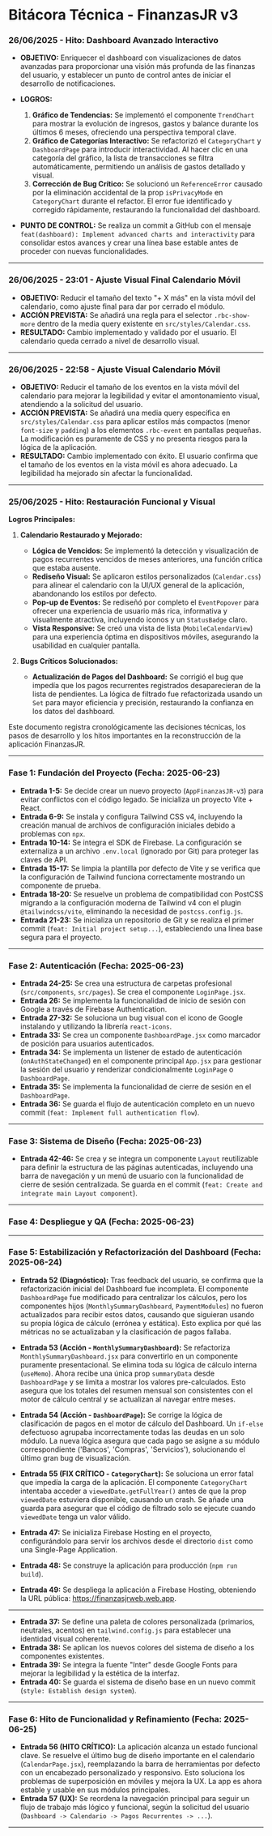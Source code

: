 # Bitácora Técnica - FinanzasJR v3

### 26/06/2025 - Hito: Dashboard Avanzado Interactivo

- **OBJETIVO:** Enriquecer el dashboard con visualizaciones de datos avanzadas para proporcionar una visión más profunda de las finanzas del usuario, y establecer un punto de control antes de iniciar el desarrollo de notificaciones.

- **LOGROS:**
  1.  **Gráfico de Tendencias:** Se implementó el componente `TrendChart` para mostrar la evolución de ingresos, gastos y balance durante los últimos 6 meses, ofreciendo una perspectiva temporal clave.
  2.  **Gráfico de Categorías Interactivo:** Se refactorizó el `CategoryChart` y `DashboardPage` para introducir interactividad. Al hacer clic en una categoría del gráfico, la lista de transacciones se filtra automáticamente, permitiendo un análisis de gastos detallado y visual.
  3.  **Corrección de Bug Crítico:** Se solucionó un `ReferenceError` causado por la eliminación accidental de la prop `isPrivacyMode` en `CategoryChart` durante el refactor. El error fue identificado y corregido rápidamente, restaurando la funcionalidad del dashboard.

- **PUNTO DE CONTROL:** Se realiza un commit a GitHub con el mensaje `feat(dashboard): Implement advanced charts and interactivity` para consolidar estos avances y crear una línea base estable antes de proceder con nuevas funcionalidades.

---

### 26/06/2025 - 23:01 - Ajuste Visual Final Calendario Móvil

- **OBJETIVO:** Reducir el tamaño del texto "+ X más" en la vista móvil del calendario, como ajuste final para dar por cerrado el módulo.
- **ACCIÓN PREVISTA:** Se añadirá una regla para el selector `.rbc-show-more` dentro de la media query existente en `src/styles/Calendar.css`.
- **RESULTADO:** Cambio implementado y validado por el usuario. El calendario queda cerrado a nivel de desarrollo visual.

---

### 26/06/2025 - 22:58 - Ajuste Visual Calendario Móvil

- **OBJETIVO:** Reducir el tamaño de los eventos en la vista móvil del calendario para mejorar la legibilidad y evitar el amontonamiento visual, atendiendo a la solicitud del usuario.
- **ACCIÓN PREVISTA:** Se añadirá una media query específica en `src/styles/Calendar.css` para aplicar estilos más compactos (menor `font-size` y `padding`) a los elementos `.rbc-event` en pantallas pequeñas. La modificación es puramente de CSS y no presenta riesgos para la lógica de la aplicación.
- **RESULTADO:** Cambio implementado con éxito. El usuario confirma que el tamaño de los eventos en la vista móvil es ahora adecuado. La legibilidad ha mejorado sin afectar la funcionalidad.

---

### 25/06/2025 - Hito: Restauración Funcional y Visual

**Logros Principales:**

1.  **Calendario Restaurado y Mejorado:**
    - **Lógica de Vencidos:** Se implementó la detección y visualización de pagos recurrentes vencidos de meses anteriores, una función crítica que estaba ausente.
    - **Rediseño Visual:** Se aplicaron estilos personalizados (`Calendar.css`) para alinear el calendario con la UI/UX general de la aplicación, abandonando los estilos por defecto.
    - **Pop-up de Eventos:** Se rediseñó por completo el `EventPopover` para ofrecer una experiencia de usuario más rica, informativa y visualmente atractiva, incluyendo iconos y un `StatusBadge` claro.
    - **Vista Responsive:** Se creó una vista de lista (`MobileCalendarView`) para una experiencia óptima en dispositivos móviles, asegurando la usabilidad en cualquier pantalla.

2.  **Bugs Críticos Solucionados:**
    - **Actualización de Pagos del Dashboard:** Se corrigió el bug que impedía que los pagos recurrentes registrados desaparecieran de la lista de pendientes. La lógica de filtrado fue refactorizada usando un `Set` para mayor eficiencia y precisión, restaurando la confianza en los datos del dashboard.

Este documento registra cronológicamente las decisiones técnicas, los pasos de desarrollo y los hitos importantes en la reconstrucción de la aplicación FinanzasJR.

---

### Fase 1: Fundación del Proyecto (Fecha: 2025-06-23)

- **Entrada 1-5:** Se decide crear un nuevo proyecto (`AppFinanzasJR-v3`) para evitar conflictos con el código legado. Se inicializa un proyecto Vite + React.
- **Entrada 6-9:** Se instala y configura Tailwind CSS v4, incluyendo la creación manual de archivos de configuración iniciales debido a problemas con `npx`.
- **Entrada 10-14:** Se integra el SDK de Firebase. La configuración se externaliza a un archivo `.env.local` (ignorado por Git) para proteger las claves de API.
- **Entrada 15-17:** Se limpia la plantilla por defecto de Vite y se verifica que la configuración de Tailwind funciona correctamente mostrando un componente de prueba.
- **Entrada 18-20:** Se resuelve un problema de compatibilidad con PostCSS migrando a la configuración moderna de Tailwind v4 con el plugin `@tailwindcss/vite`, eliminando la necesidad de `postcss.config.js`.
- **Entrada 21-23:** Se inicializa un repositorio de Git y se realiza el primer commit (`feat: Initial project setup...`), estableciendo una línea base segura para el proyecto.

---

### Fase 2: Autenticación (Fecha: 2025-06-23)

- **Entrada 24-25:** Se crea una estructura de carpetas profesional (`src/components`, `src/pages`). Se crea el componente `LoginPage.jsx`.
- **Entrada 26:** Se implementa la funcionalidad de inicio de sesión con Google a través de Firebase Authentication.
- **Entrada 27-32:** Se soluciona un bug visual con el icono de Google instalando y utilizando la librería `react-icons`.
- **Entrada 33:** Se crea un componente `DashboardPage.jsx` como marcador de posición para usuarios autenticados.
- **Entrada 34:** Se implementa un listener de estado de autenticación (`onAuthStateChanged`) en el componente principal `App.jsx` para gestionar la sesión del usuario y renderizar condicionalmente `LoginPage` o `DashboardPage`.
- **Entrada 35:** Se implementa la funcionalidad de cierre de sesión en el `DashboardPage`.
- **Entrada 36:** Se guarda el flujo de autenticación completo en un nuevo commit (`feat: Implement full authentication flow`).

---

### Fase 3: Sistema de Diseño (Fecha: 2025-06-23)

- **Entrada 42-46:** Se crea y se integra un componente `Layout` reutilizable para definir la estructura de las páginas autenticadas, incluyendo una barra de navegación y un menú de usuario con la funcionalidad de cierre de sesión centralizada. Se guarda en el commit (`feat: Create and integrate main Layout component`).

---

### Fase 4: Despliegue y QA (Fecha: 2025-06-23)

---

### Fase 5: Estabilización y Refactorización del Dashboard (Fecha: 2025-06-24)

- **Entrada 52 (Diagnóstico):** Tras feedback del usuario, se confirma que la refactorización inicial del Dashboard fue incompleta. El componente `DashboardPage` fue modificado para centralizar los cálculos, pero los componentes hijos (`MonthlySummaryDashboard`, `PaymentModules`) no fueron actualizados para recibir estos datos, causando que siguieran usando su propia lógica de cálculo (errónea y estática). Esto explica por qué las métricas no se actualizaban y la clasificación de pagos fallaba.
- **Entrada 53 (Acción - `MonthlySummaryDashboard`):** Se refactoriza `MonthlySummaryDashboard.jsx` para convertirlo en un componente puramente presentacional. Se elimina toda su lógica de cálculo interna (`useMemo`). Ahora recibe una única prop `summaryData` desde `DashboardPage` y se limita a mostrar los valores pre-calculados. Esto asegura que los totales del resumen mensual son consistentes con el motor de cálculo central y se actualizan al navegar entre meses.
- **Entrada 54 (Acción - `DashboardPage`):** Se corrige la lógica de clasificación de pagos en el motor de cálculo del Dashboard. Un `if-else` defectuoso agrupaba incorrectamente todas las deudas en un solo módulo. La nueva lógica asegura que cada pago se asigne a su módulo correspondiente ('Bancos', 'Compras', 'Servicios'), solucionando el último gran bug de visualización.
- **Entrada 55 (FIX CRÍTICO - `CategoryChart`):** Se soluciona un error fatal que impedía la carga de la aplicación. El componente `CategoryChart` intentaba acceder a `viewedDate.getFullYear()` antes de que la prop `viewedDate` estuviera disponible, causando un crash. Se añade una guarda para asegurar que el código de filtrado solo se ejecute cuando `viewedDate` tenga un valor válido.

- **Entrada 47:** Se inicializa Firebase Hosting en el proyecto, configurándolo para servir los archivos desde el directorio `dist` como una Single-Page Application.
- **Entrada 48:** Se construye la aplicación para producción (`npm run build`).
- **Entrada 49:** Se despliega la aplicación a Firebase Hosting, obteniendo la URL pública: https://finanzasjrweb.web.app.

---


- **Entrada 37:** Se define una paleta de colores personalizada (primarios, neutrales, acentos) en `tailwind.config.js` para establecer una identidad visual coherente.
- **Entrada 38:** Se aplican los nuevos colores del sistema de diseño a los componentes existentes.
- **Entrada 39:** Se integra la fuente "Inter" desde Google Fonts para mejorar la legibilidad y la estética de la interfaz.
- **Entrada 40:** Se guarda el sistema de diseño base en un nuevo commit (`style: Establish design system`).

---

### Fase 6: Hito de Funcionalidad y Refinamiento (Fecha: 2025-06-25)

- **Entrada 56 (HITO CRÍTICO):** La aplicación alcanza un estado funcional clave. Se resuelve el último bug de diseño importante en el calendario (`CalendarPage.jsx`), reemplazando la barra de herramientas por defecto con un encabezado personalizado y responsivo. Esto soluciona los problemas de superposición en móviles y mejora la UX. La app es ahora estable y usable en sus módulos principales.
- **Entrada 57 (UX):** Se reordena la navegación principal para seguir un flujo de trabajo más lógico y funcional, según la solicitud del usuario (`Dashboard -> Calendario -> Pagos Recurrentes -> ...`).

---
